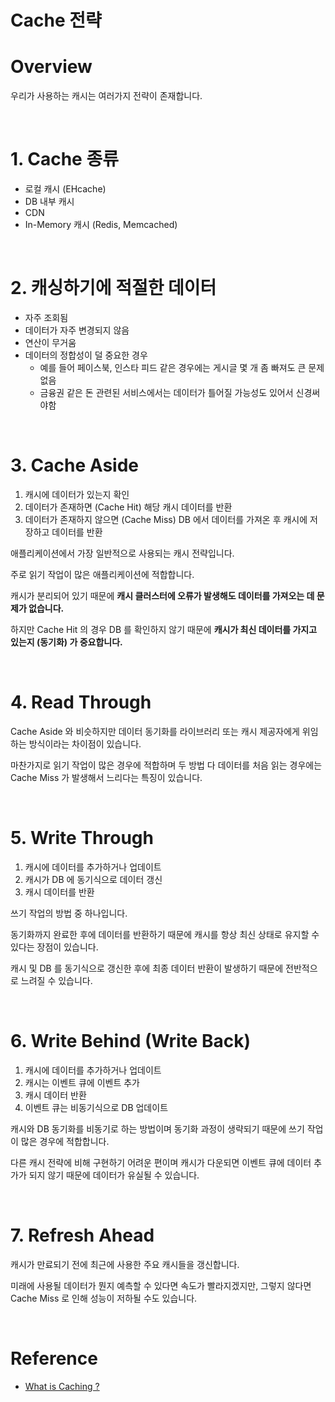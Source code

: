 # Cache 전략

# Overview

우리가 사용하는 캐시는 여러가지 전략이 존재합니다.

<br>

# 1. Cache 종류

- 로컬 캐시 (EHcache)
- DB 내부 캐시
- CDN
- In-Memory 캐시 (Redis, Memcached)

<br>

# 2. 캐싱하기에 적절한 데이터

- 자주 조회됨
- 데이터가 자주 변경되지 않음
- 연산이 무거움
- 데이터의 정합성이 덜 중요한 경우
  - 예를 들어 페이스북, 인스타 피드 같은 경우에는 게시글 몇 개 좀 빠져도 큰 문제 없음
  - 금융권 같은 돈 관련된 서비스에서는 데이터가 틀어질 가능성도 있어서 신경써야함

<br>

# 3. Cache Aside

1. 캐시에 데이터가 있는지 확인
2. 데이터가 존재하면 (Cache Hit) 해당 캐시 데이터를 반환
3. 데이터가 존재하지 않으면 (Cache Miss) DB 에서 데이터를 가져온 후 캐시에 저장하고 데이터를 반환

애플리케이션에서 가장 일반적으로 사용되는 캐시 전략입니다.

주로 읽기 작업이 많은 애플리케이션에 적합합니다.

캐시가 분리되어 있기 때문에 **캐시 클러스터에 오류가 발생해도 데이터를 가져오는 데 문제가 없습니다.**

하지만 Cache Hit 의 경우 DB 를 확인하지 않기 때문에 **캐시가 최신 데이터를 가지고 있는지 (동기화) 가 중요합니다.**

<br>

# 4. Read Through

Cache Aside 와 비슷하지만 데이터 동기화를 라이브러리 또는 캐시 제공자에게 위임하는 방식이라는 차이점이 있습니다.

마찬가지로 읽기 작업이 많은 경우에 적합하며 두 방법 다 데이터를 처음 읽는 경우에는 Cache Miss 가 발생해서 느리다는 특징이 있습니다.

<br>

# 5. Write Through

1. 캐시에 데이터를 추가하거나 업데이트
2. 캐시가 DB 에 동기식으로 데이터 갱신
3. 캐시 데이터를 반환

쓰기 작업의 방법 중 하나입니다.

동기화까지 완료한 후에 데이터를 반환하기 때문에 캐시를 항상 최신 상태로 유지할 수 있다는 장점이 있습니다.

캐시 및 DB 를 동기식으로 갱신한 후에 최종 데이터 반환이 발생하기 때문에 전반적으로 느려질 수 있습니다.

<br>

# 6. Write Behind (Write Back)

1. 캐시에 데이터를 추가하거나 업데이트
2. 캐시는 이벤트 큐에 이벤트 추가
3. 캐시 데이터 반환
4. 이벤트 큐는 비동기식으로 DB 업데이트

캐시와 DB 동기화를 비동기로 하는 방법이며 동기화 과정이 생략되기 때문에 쓰기 작업이 많은 경우에 적합합니다.

다른 캐시 전략에 비해 구현하기 어려운 편이며 캐시가 다운되면 이벤트 큐에 데이터 추가가 되지 않기 때문에 데이터가 유실될 수 있습니다.

<br>

# 7. Refresh Ahead

캐시가 만료되기 전에 최근에 사용한 주요 캐시들을 갱신합니다.

미래에 사용될 데이터가 뭔지 예측할 수 있다면 속도가 빨라지겠지만, 그렇지 않다면 Cache Miss 로 인해 성능이 저하될 수도 있습니다.

<br>

# Reference

- [What is Caching ?](https://medium.com/system-design-blog/what-is-caching-1492abb92143)